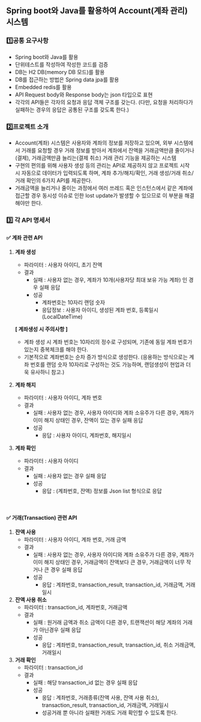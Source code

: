 ## Spring boot와 Java를 활용하여 Account(계좌 관리) 시스템

### :one:공통 요구사항
- Spring boot와 Java를 활용
- 단위테스트를 작성하여 작성한 코드를 검증
- DB는 H2 DB(memory DB 모드)를 활용
- DB를 접근하는 방법은 Spring data jpa를 활용
- Embedded redis를 활용
- API Request body와 Response body는 json 타입으로 표현
- 각각의 API들은 각자의 요청과 응답 객체 구조를 갖는다.
  (다만, 요청을 처리하다가 실패하는 경우의 응답은 공통된 구조를 갖도록 한다.)

### :two:프로젝트 소개
- Account(계좌) 시스템은 사용자와 계좌의 정보를 저장하고 있으며, 외부 시스템에서 거래를 요청할 경우 거래 정보를 받아서 계좌에서 잔액을 거래금액만큼 줄이거나(결제), 거래금액만큼 늘리는(결제 취소) 거래 관리 기능을 제공하는 시스템
- 구현의 편의를 위해 사용자 생성 등의 관리는 API로 제공하지 않고 프로젝트 시작 시 자동으로 데이터가 입력되도록 하며, 계좌 추가/해지/확인, 거래 생성/거래 취소/거래 확인의 6가지 API를 제공한다.
- 거래금액을 늘리거나 줄이는 과정에서 여러 쓰레드 혹은 인스턴스에서 같은 계좌에 접근할 경우 동시성 이슈로 인한 lost update가 발생할 수 있으므로 이 부분을 해결해야만 한다.

### 3️⃣ 각 API 명세서

#### ✅ 계좌 관련 API

1. **계좌 생성**

   -  파라미터 : 사용자 아이디, 초기 잔액
   - 결과
     - 실패 : 사용자 없는 경우, 계좌가 10개(사용자당 최대 보유 가능 계좌) 인 경우 실패 응답
     - 성공 
       - 계좌번호는 10자리 랜덤 숫자
       - 응답정보 : 사용자 아이디, 생성된 계좌 번호, 등록일시(LocalDateTime)

   **[ 계좌생성 시 주의사항 ]**
   - 계좌 생성 시 계좌 번호는 10자리의 정수로 구성되며, 기존에 동일 계좌 번호가 있는지 중복체크를 해야 한다.
   - 기본적으로 계좌번호는 순차 증가 방식으로 생성한다. (응용하는 방식으로는 계좌 번호를 랜덤 숫자 10자리로 구성하는 것도 가능하며, 랜덤생성이 현업과 더욱 유사하니 참고.)

2. **계좌 해지**

   - 파라미터 : 사용자 아이디, 계좌 번호
   - 결과
     - 실패 : 사용자 없는 경우, 사용자 아이디와 계좌 소유주가 다른 경우, 계좌가 이미 해지 상태인 경우, 잔액이 있는 경우 실패 응답
     - 성공
       - 응답 : 사용자 아이디, 계좌번호, 해지일시

3. **계좌 확인**

   - 파라미터 : 사용자 아이디
   - 결과
     - 실패 : 사용자 없는 경우 실패 응답
     - 성공
       - 응답 : (계좌번호, 잔액) 정보를 Json list 형식으로 응답

<br>

#### ✅ 거래(Transaction) 관련 API

1. **잔액 사용**
   - 파라미터 : 사용자 아이디, 계좌 번호, 거래 금액
   - 결과
     - 실패 : 사용자 없는 경우, 사용자 아이디와 계좌 소유주가 다른 경우, 계좌가 이미 해지 상태인 경우, 거래금액이 잔액보다 큰 경우, 거래금액이 너무 작거나 큰 경우 실패 응답
     - 성공
       - 응답 : 계좌번호, transaction_result, transaction_id, 거래금액, 거래일시
2. **잔액 사용 취소**
   - 파라미터 : transaction_id, 계좌번호, 거래금액
   - 결과
     -  실패 : 원거래 금액과 취소 금액이 다른 경우, 트랜잭션이 해당 계좌의 거래가 아닌경우 실패 응답
     - 성공
       - 응답 : 계좌번호, transaction_result, transaction_id, 취소 거래금액, 거래일시
3. **거래 확인**
   - 파라미터 : transaction_id
   - 결과
     - 실패 : 해당 transaction_id 없는 경우 실패 응답
     - 성공
       - 응답 : 계좌번호, 거래종류(잔액 사용, 잔액 사용 취소), transaction_result, transaction_id, 거래금액, 거래일시
       - 성공거래 뿐 아니라 실패한 거래도 거래 확인할 수 있도록 한다.

